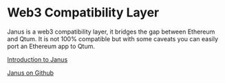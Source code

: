 # Web3 Compatibility Layer

Janus is a web3 compatibility layer, it bridges the gap between Ethereum and Qtum.
It is not 100% compatible but with some caveats you can easily port an Ethereum app to Qtum.

[Introduction to Janus](https://blog.qtum.org/introduction-to-janus-795ca6b9b843)

[Janus on Github](https://github.com/qtumproject/janus)
